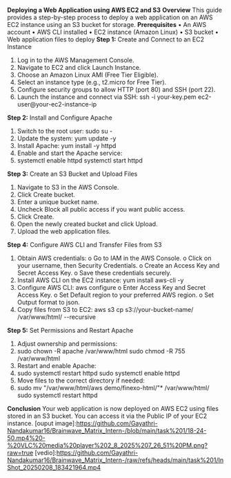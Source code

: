 **Deploying a Web Application using AWS EC2 and S3**
**Overview**
This guide provides a step-by-step process to deploy a web application on an AWS EC2 instance using an S3 bucket for storage.
**Prerequisites**
•	An AWS account
•	AWS CLI installed
•	EC2 instance (Amazon Linux)
•	S3 bucket
•	Web application files to deploy
**Step 1:** Create and Connect to an EC2 Instance
1.	Log in to the AWS Management Console.
2.	Navigate to EC2 and click Launch Instance.
3.	Choose an Amazon Linux AMI (Free Tier Eligible).
4.	Select an instance type (e.g., t2.micro for Free Tier).
5.	Configure security groups to allow HTTP (port 80) and SSH (port 22).
6.	Launch the instance and connect via SSH:
ssh -i your-key.pem ec2-user@your-ec2-instance-ip

**Step 2:** Install and Configure Apache
1.	Switch to the root user:
sudo su -
2.	Update the system:
yum update -y
3.	Install Apache:
yum install -y httpd
4.	Enable and start the Apache service:
5.	systemctl enable httpd
systemctl start httpd

**Step 3:** Create an S3 Bucket and Upload Files
1.	Navigate to S3 in the AWS Console.
2.	Click Create bucket.
3.	Enter a unique bucket name.
4.	Uncheck Block all public access if you want public access.
5.	Click Create.
6.	Open the newly created bucket and click Upload.
7.	Upload the web application files.

**Step 4:** Configure AWS CLI and Transfer Files from S3
1.	Obtain AWS credentials:
o	Go to IAM in the AWS Console.
o	Click on your username, then Security Credentials.
o	Create an Access Key and Secret Access Key.
o	Save these credentials securely.
2.	Install AWS CLI on the EC2 instance:
yum install aws-cli -y
3.	Configure AWS CLI:
aws configure
o	Enter Access Key and Secret Access Key.
o	Set Default region to your preferred AWS region.
o	Set Output format to json.
4.	Copy files from S3 to EC2:
aws s3 cp s3://your-bucket-name/ /var/www/html/ --recursive

**Step 5:** Set Permissions and Restart Apache
1.	Adjust ownership and permissions:
2.	sudo chown -R apache /var/www/html
sudo chmod -R 755 /var/www/html
3.	Restart and enable Apache:
4.	sudo systemctl restart httpd
sudo systemctl enable httpd
5.	Move files to the correct directory if needed:
6.	sudo mv "/var/www/html/aws demo/finexo-html/"* /var/www/html/
sudo systemctl restart httpd

**Conclusion**
Your web application is now deployed on AWS EC2 using files stored in an S3 bucket. You can access it via the Public IP of your EC2 instance.
[ouput image]:https://github.com/Gayathri-Nandakumar16/Brainwave_Matrix_Intern-/blob/main/task%201/18-24-50.mp4%20-%20VLC%20media%20player%202_8_2025%207_26_51%20PM.png?raw=true
[vedio]:https://github.com/Gayathri-Nandakumar16/Brainwave_Matrix_Intern-/raw/refs/heads/main/task%201/InShot_20250208_183421964.mp4
